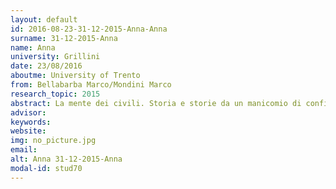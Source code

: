 ```yaml
---
layout: default 
id: 2016-08-23-31-12-2015-Anna-Anna
surname: 31-12-2015-Anna
name: Anna
university: Grillini
date: 23/08/2016
aboutme: University of Trento
from: Bellabarba Marco/Mondini Marco
research_topic: 2015
abstract: La mente dei civili. Storia e storie da un manicomio di confine (Pergine Valsugana 1909-1924)
advisor: 
keywords: 
website: 
img: no_picture.jpg
email: 
alt: Anna 31-12-2015-Anna
modal-id: stud70
---
```


